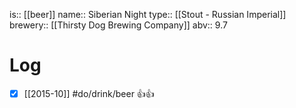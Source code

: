 is:: [[beer]]
name:: Siberian Night
type:: [[Stout - Russian Imperial]]
brewery:: [[Thirsty Dog Brewing Company]]
abv:: 9.7

# Log
- [x] [[2015-10]] #do/drink/beer 👍👍
